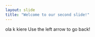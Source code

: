 ```yaml
---
layout: slide
title: "Welcome to our second slide!"
---
```

ola k kiere
Use the left arrow to go back!
